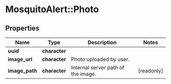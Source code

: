 # MosquitoAlert::Photo


## Properties
Name | Type | Description | Notes
------------ | ------------- | ------------- | -------------
**uuid** | **character** |  | 
**image_url** | **character** | Photo uploaded by user. | 
**image_path** | **character** | Internal server path of the image. | [readonly] 


